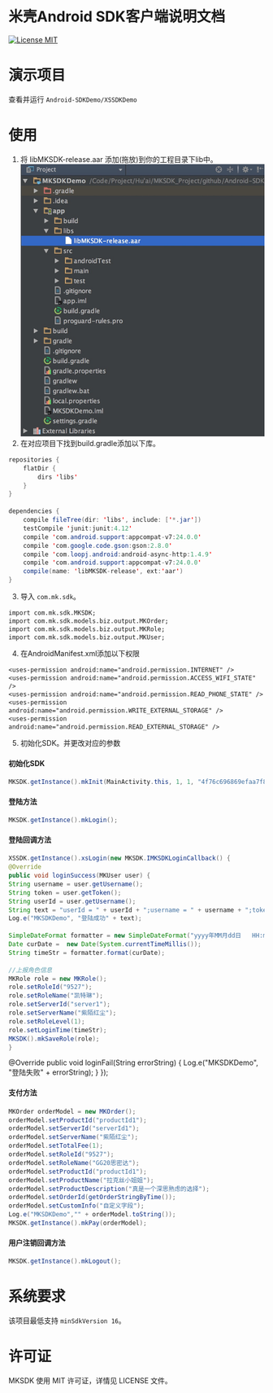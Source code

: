 # 米壳Android SDK客户端说明文档
[![License MIT](https://img.shields.io/badge/license-MIT-green.svg?style=flat)](https://raw.githubusercontent.com/mikegame/Android-SDKDemo/master/LICENSE)&nbsp;



演示项目
==============
查看并运行 `Android-SDKDemo/XSSDKDemo`


使用
==============



1. 将 libMKSDK-release.aar 添加(拖放)到你的工程目录下lib中。
<img src="https://github.com/mikegame/Android-SDKDemo/blob/master/Snapshots/Framework.png"><br/>
2. 在对应项目下找到build.gradle添加以下库。<br/>
   
```java
repositories {
    flatDir {
        dirs 'libs'
    }
}

dependencies {
    compile fileTree(dir: 'libs', include: ['*.jar'])
    testCompile 'junit:junit:4.12'
    compile 'com.android.support:appcompat-v7:24.0.0'
    compile 'com.google.code.gson:gson:2.8.0'
    compile 'com.loopj.android:android-async-http:1.4.9'
    compile 'com.android.support:appcompat-v7:24.0.0'
    compile(name: 'libMKSDK-release', ext:'aar')
}
```


3. 导入 `com.mk.sdk`。
```
import com.mk.sdk.MKSDK;
import com.mk.sdk.models.biz.output.MKOrder;
import com.mk.sdk.models.biz.output.MKRole;
import com.mk.sdk.models.biz.output.MKUser;
```

4. 在AndroidManifest.xml添加以下权限
```
<uses-permission android:name="android.permission.INTERNET" />
<uses-permission android:name="android.permission.ACCESS_WIFI_STATE" />
<uses-permission android:name="android.permission.READ_PHONE_STATE" />
<uses-permission android:name="android.permission.WRITE_EXTERNAL_STORAGE" />
<uses-permission android:name="android.permission.READ_EXTERNAL_STORAGE" />
```

5. 初始化SDK。并更改对应的参数

#### 初始化SDK

```java
MKSDK.getInstance().mkInit(MainActivity.this, 1, 1, "4f76c696869efaa7f84afe5a2d0de332");
```

#### 登陆方法

```java
MKSDK.getInstance().mkLogin();
```

#### 登陆回调方法

```java
XSSDK.getInstance().xsLogin(new MKSDK.IMKSDKLoginCallback() {
@Override
public void loginSuccess(MKUser user) {
String username = user.getUsername();
String token = user.getToken();
String userId = user.getUsername();
String text = "userId = " + userId + ";username = " + username + ";token = " + token;
Log.e("MKSDKDemo", "登陆成功" + text);

SimpleDateFormat formatter = new SimpleDateFormat("yyyy年MM月dd日   HH:mm:ss");
Date curDate =  new Date(System.currentTimeMillis());
String timeStr = formatter.format(curDate);

//上报角色信息
MKRole role = new MKRole();
role.setRoleId("9527");
role.setRoleName("凯特琳");
role.setServerId("server1");
role.setServerName("紫陌红尘");
role.setRoleLevel(1);
role.setLoginTime(timeStr);
MKSDK().mkSaveRole(role);
}
```

@Override
public void loginFail(String errorString) {
Log.e("MKSDKDemo", "登陆失败" + errorString);
}
});

#### 支付方法

```java
MKOrder orderModel = new MKOrder();
orderModel.setProductId("productId1");
orderModel.setServerId("serverId1");
orderModel.setServerName("紫陌红尘");
orderModel.setTotalFee(1);
orderModel.setRoleId("9527");
orderModel.setRoleName("GG20思密达");
orderModel.setProductId("productId1");
orderModel.setProductName("拉克丝小姐姐");
orderModel.setProductDescription("真是一个深思熟虑的选择");
orderModel.setOrderId(getOrderStringByTime());
orderModel.setCustomInfo("自定义字段");
Log.e("MKSDKDemo","" + orderModel.toString());
MKSDK.getInstance().mkPay(orderModel);
```


#### 用户注销回调方法

```java
MKSDK.getInstance().mkLogout();
```





系统要求
==============
该项目最低支持 `minSdkVersion 16`。



许可证
==============
MKSDK 使用 MIT 许可证，详情见 LICENSE 文件。
